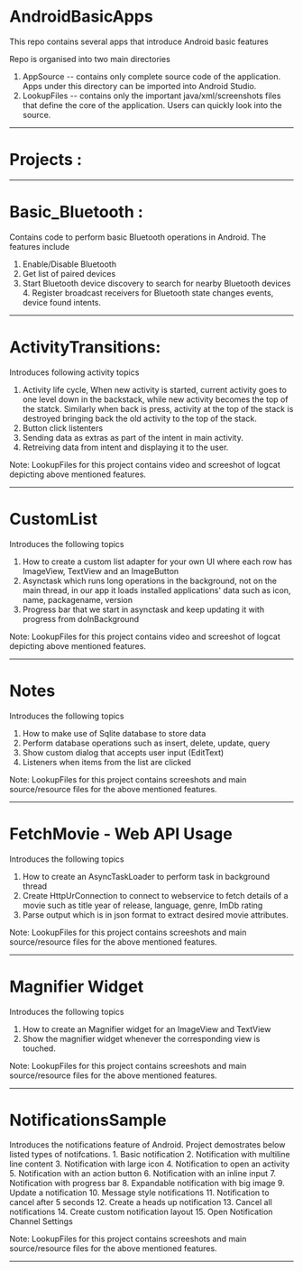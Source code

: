 # AndroidBasicApps
This repo contains several apps that introduce Android basic features

Repo is organised into two main directories
1. AppSource -- contains only complete source code of the application. Apps under this directory can be imported into Android Studio.
2. LookupFiles -- contains only the important java/xml/screenshots files that define the core of the application. Users can quickly look into the source.

___

# Projects : 
___
# Basic_Bluetooth : 
Contains code to perform basic Bluetooth operations in Android. The features include
1. Enable/Disable Bluetooth
2. Get list of paired devices
3. Start Bluetooth device discovery to search for nearby Bluetooth devices	4. Register broadcast receivers for Bluetooth state changes events, device found intents.

___
# ActivityTransitions: 
Introduces following activity topics
1. Activity life cycle, When new activity is started, current activity goes to one level down in the backstack,
			while new activity becomes the top of the statck. Similarly when back is press, 
			activity at the top of the stack is destroyed bringing back the old activity to the top of the stack.
2. Button click listenters
3. Sending data as extras as part of the intent in main activity.
4. Retreiving data from intent and displaying it to the user.
		
Note: LookupFiles for this project contains video and screeshot of logcat depicting above mentioned features.
___

# CustomList
Introduces the following topics
1. How to create a custom list adapter for your own UI where each row has ImageView, TextView and an ImageButton
2. Asynctask which runs long operations in the background, not on the main thread, in our app it loads installed
		applications' data such as icon, name, packagename, version
3. Progress bar that we start in asynctask and keep updating it with progress from doInBackground


Note: LookupFiles for this project contains video and screeshot of logcat depicting above mentioned features.
___

# Notes
Introduces the following topics
1. How to make use of Sqlite database to store data
2. Perform database operations such as insert, delete, update, query
3. Show custom dialog that accepts user input (EditText)
4. Listeners when items from the list are clicked

Note: LookupFiles for this project contains screeshots and main source/resource files for the above mentioned features.

___


# FetchMovie - Web API Usage
Introduces the following topics
1. How to create an AsyncTaskLoader to perform task in background thread
2. Create HttpUrConnection to connect to webservice to fetch details of a movie such as title year of release, language, genre, ImDb rating
3. Parse output which is in json format to extract desired movie attributes.

Note: LookupFiles for this project contains screeshots and main source/resource files for the above mentioned features.

___

# Magnifier Widget
Introduces the following topics
1. How to create an Magnifier widget for an ImageView and TextView
2. Show the magnifier widget whenever the corresponding view is touched.

Note: LookupFiles for this project contains screeshots and main source/resource files for the above mentioned features.

___

# NotificationsSample
Introduces the notifications feature of Android. Project demostrates below listed types of notifcations.
	1. Basic notification
	2. Notification with multiline line content
	3. Notification with large icon
	4. Notification to open an activity
	5. Notification with an action button
	6. Notification with an inline input
	7. Notification with progress bar
	8. Expandable notification with big image
	9. Update a notification
	10. Message style notifications
	11. Notification to cancel after 5 seconds
	12. Create a heads up notification
	13. Cancel all notifications
	14. Create custom notification layout
	15. Open Notification Channel Settings

Note: LookupFiles for this project contains screeshots and main source/resource files for the above mentioned features.

___
